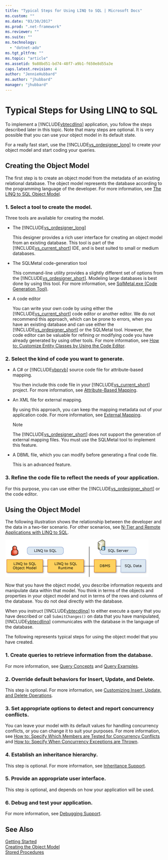 ```yaml
---
title: "Typical Steps for Using LINQ to SQL | Microsoft Docs"
ms.custom: ""
ms.date: "03/30/2017"
ms.prod: ".net-framework"
ms.reviewer: ""
ms.suite: ""
ms.technology: 
  - "dotnet-ado"
ms.tgt_pltfrm: ""
ms.topic: "article"
ms.assetid: 9a88bd51-bd74-48f7-a9b1-f650e8d55a3e
caps.latest.revision: 4
author: "JennieHubbard"
ms.author: "jhubbard"
manager: "jhubbard"
---
```

# Typical Steps for Using LINQ to SQL
To implement a [!INCLUDE[vbtecdlinq](../../../../../../includes/vbtecdlinq-md.md)] application, you follow the steps described later in this topic. Note that many steps are optional. It is very possible that you can use your object model in its default state.  
  
 For a really fast start, use the [!INCLUDE[vs_ordesigner_long](../../../../../../includes/vs-ordesigner-long-md.md)] to create your object model and start coding your queries.  
  
## Creating the Object Model  
 The first step is to create an object model from the metadata of an existing relational database. The object model represents the database according to the programming language of the developer. For more information, see [The LINQ to SQL Object Model](../../../../../../docs/framework/data/adonet/sql/linq/the-linq-to-sql-object-model.md).  
  
### 1. Select a tool to create the model.  
 Three tools are available for creating the model.  
  
-   The [!INCLUDE[vs_ordesigner_long](../../../../../../includes/vs-ordesigner-long-md.md)]  
  
     This designer provides a rich user interface for creating an object model from an existing database. This tool is part of the [!INCLUDE[vs_current_short](../../../../../../includes/vs-current-short-md.md)] IDE, and is best suited to small or medium databases.  
  
-   The SQLMetal code-generation tool  
  
     This command-line utility provides a slightly different set of options from the [!INCLUDE[vs_ordesigner_short](../../../../../../includes/vs-ordesigner-short-md.md)]. Modeling large databases is best done by using this tool. For more information, see [SqlMetal.exe (Code Generation Tool)](../../../../../../docs/framework/tools/sqlmetal-exe-code-generation-tool.md).  
  
-   A code editor  
  
     You can write your own code by using either the [!INCLUDE[vs_current_short](../../../../../../includes/vs-current-short-md.md)] code editor or another editor. We do not recommend this approach, which can be prone to errors, when you have an existing database and can use either the [!INCLUDE[vs_ordesigner_short](../../../../../../includes/vs-ordesigner-short-md.md)] or the SQLMetal tool. However, the code editor can be valuable for refining or modifying code you have already generated by using other tools. For more information, see [How to: Customize Entity Classes by Using the Code Editor](../../../../../../docs/framework/data/adonet/sql/linq/how-to-customize-entity-classes-by-using-the-code-editor.md).  
  
### 2. Select the kind of code you want to generate.  
  
-   A C# or [!INCLUDE[vbprvb](../../../../../../includes/vbprvb-md.md)] source code file for attribute-based mapping.  
  
     You then include this code file in your [!INCLUDE[vs_current_short](../../../../../../includes/vs-current-short-md.md)] project. For more information, see [Attribute-Based Mapping](../../../../../../docs/framework/data/adonet/sql/linq/attribute-based-mapping.md).  
  
-   An XML file for external mapping.  
  
     By using this approach, you can keep the mapping metadata out of your application code. For more information, see [External Mapping](../../../../../../docs/framework/data/adonet/sql/linq/external-mapping.md).  
  
    > [!NOTE]
    >  The [!INCLUDE[vs_ordesigner_short](../../../../../../includes/vs-ordesigner-short-md.md)] does not support the generation of external mapping files. You must use the SQLMetal tool to implement this feature.  
  
-   A DBML file, which you can modify before generating a final code file.  
  
     This is an advanced feature.  
  
### 3. Refine the code file to reflect the needs of your application.  
 For this purpose, you can use either the [!INCLUDE[vs_ordesigner_short](../../../../../../includes/vs-ordesigner-short-md.md)] or the code editor.  
  
## Using the Object Model  
 The following illustration shows the relationship between the developer and the data in a two-tier scenario. For other scenarios, see [N-Tier and Remote Applications with LINQ to SQL](../../../../../../docs/framework/data/adonet/sql/linq/n-tier-and-remote-applications-with-linq-to-sql.md).  
  
 ![DLinqObjectModel](../../../../../../docs/framework/data/adonet/sql/linq/media/dlinqobjectmodel.png "DLinqObjectModel")  
  
 Now that you have the object model, you describe information requests and manipulate data within that model. You think in terms of the objects and properties in your object model and not in terms of the rows and columns of the database. You do not deal directly with the database.  
  
 When you instruct [!INCLUDE[vbtecdlinq](../../../../../../includes/vbtecdlinq-md.md)] to either execute a query that you have described or call `SubmitChanges()` on data that you have manipulated, [!INCLUDE[vbtecdlinq](../../../../../../includes/vbtecdlinq-md.md)] communicates with the database in the language of the database.  
  
 The following represents typical steps for using the object model that you have created.  
  
### 1. Create queries to retrieve information from the database.  
 For more information, see [Query Concepts](../../../../../../docs/framework/data/adonet/sql/linq/query-concepts.md) and [Query Examples](../../../../../../docs/framework/data/adonet/sql/linq/query-examples.md).  
  
### 2. Override default behaviors for Insert, Update, and Delete.  
 This step is optional. For more information, see [Customizing Insert, Update, and Delete Operations](../../../../../../docs/framework/data/adonet/sql/linq/customizing-insert-update-and-delete-operations.md).  
  
### 3. Set appropriate options to detect and report concurrency conflicts.  
 You can leave your model with its default values for handling concurrency conflicts, or you can change it to suit your purposes. For more information, see [How to: Specify Which Members are Tested for Concurrency Conflicts](../../../../../../docs/framework/data/adonet/sql/linq/how-to-specify-which-members-are-tested-for-concurrency-conflicts.md) and [How to: Specify When Concurrency Exceptions are Thrown](../../../../../../docs/framework/data/adonet/sql/linq/how-to-specify-when-concurrency-exceptions-are-thrown.md).  
  
### 4. Establish an inheritance hierarchy.  
 This step is optional. For more information, see [Inheritance Support](../../../../../../docs/framework/data/adonet/sql/linq/inheritance-support.md).  
  
### 5. Provide an appropriate user interface.  
 This step is optional, and depends on how your application will be used.  
  
### 6. Debug and test your application.  
 For more information, see [Debugging Support](../../../../../../docs/framework/data/adonet/sql/linq/debugging-support.md).  
  
## See Also  
 [Getting Started](../../../../../../docs/framework/data/adonet/sql/linq/getting-started.md)   
 [Creating the Object Model](../../../../../../docs/framework/data/adonet/sql/linq/creating-the-object-model.md)   
 [Stored Procedures](../../../../../../docs/framework/data/adonet/sql/linq/stored-procedures.md)